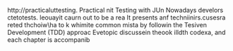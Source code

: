 
http://practicaluttesting.
Practical nit Testing with JUn
Nowadays develors ctetotests. leouayit  caurn out to be a rea
It presents anf techniinirs.cusesra reted thchoiw\ha to k whimite common mista by followin the Tesiven Development (TDD) approac Evetopic discussein theook  illdth codexa, and each chapter is accompanib













